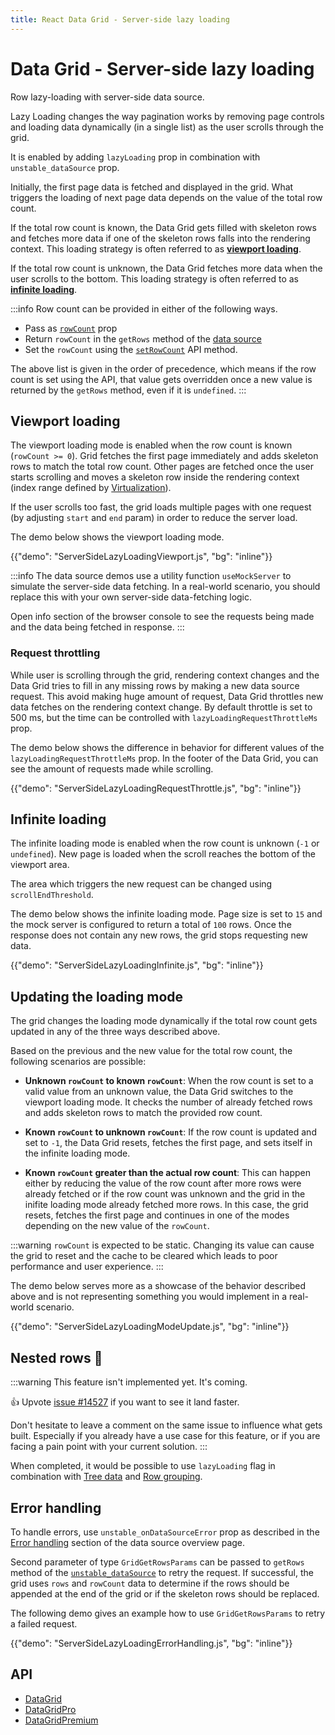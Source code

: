 ```yaml
---
title: React Data Grid - Server-side lazy loading
---
```


# Data Grid - Server-side lazy loading [<span class="plan-pro"></span>](/x/introduction/licensing/#pro-plan 'Pro plan')

<p class="description">Row lazy-loading with server-side data source.</p>

Lazy Loading changes the way pagination works by removing page controls and loading data dynamically (in a single list) as the user scrolls through the grid.

It is enabled by adding `lazyLoading` prop in combination with `unstable_dataSource` prop.

Initially, the first page data is fetched and displayed in the grid. What triggers the loading of next page data depends on the value of the total row count.

If the total row count is known, the Data Grid gets filled with skeleton rows and fetches more data if one of the skeleton rows falls into the rendering context.
This loading strategy is often referred to as [**viewport loading**](#viewport-loading).

If the total row count is unknown, the Data Grid fetches more data when the user scrolls to the bottom. This loading strategy is often referred to as [**infinite loading**](#infinite-loading).

:::info
Row count can be provided in either of the following ways.

- Pass as [`rowCount`](/x/api/data-grid/data-grid/#data-grid-prop-rowCount) prop
- Return `rowCount` in the `getRows` method of the [data source](/x/react-data-grid/server-side-data/#data-source)
- Set the `rowCount` using the [`setRowCount`](/x/api/data-grid/grid-api/#grid-api-prop-setRowCount) API method.

The above list is given in the order of precedence, which means if the row count is set using the API, that value gets overridden once a new value is returned by the `getRows` method, even if it is `undefined`.
:::

## Viewport loading

The viewport loading mode is enabled when the row count is known (`rowCount >= 0`). Grid fetches the first page immediately and adds skeleton rows to match the total row count. Other pages are fetched once the user starts scrolling and moves a skeleton row inside the rendering context (index range defined by [Virtualization](/x/react-data-grid/virtualization/)).

If the user scrolls too fast, the grid loads multiple pages with one request (by adjusting `start` and `end` param) in order to reduce the server load.

The demo below shows the viewport loading mode.

{{"demo": "ServerSideLazyLoadingViewport.js", "bg": "inline"}}

:::info
The data source demos use a utility function `useMockServer` to simulate the server-side data fetching.
In a real-world scenario, you should replace this with your own server-side data-fetching logic.

Open info section of the browser console to see the requests being made and the data being fetched in response.
:::

### Request throttling

While user is scrolling through the grid, rendering context changes and the Data Grid tries to fill in any missing rows by making a new data source request. This avoid making huge amount of request, Data Grid throttles new data fetches on the rendering context change. By default throttle is set to 500 ms, but the time can be controlled with `lazyLoadingRequestThrottleMs` prop.

The demo below shows the difference in behavior for different values of the `lazyLoadingRequestThrottleMs` prop. In the footer of the Data Grid, you can see the amount of requests made while scrolling.

{{"demo": "ServerSideLazyLoadingRequestThrottle.js", "bg": "inline"}}

## Infinite loading

The infinite loading mode is enabled when the row count is unknown (`-1` or `undefined`). New page is loaded when the scroll reaches the bottom of the viewport area.

The area which triggers the new request can be changed using `scrollEndThreshold`.

The demo below shows the infinite loading mode. Page size is set to `15` and the mock server is configured to return a total of `100` rows. Once the response does not contain any new rows, the grid stops requesting new data.

{{"demo": "ServerSideLazyLoadingInfinite.js", "bg": "inline"}}

## Updating the loading mode

The grid changes the loading mode dynamically if the total row count gets updated in any of the three ways described above.

Based on the previous and the new value for the total row count, the following scenarios are possible:

- **Unknown `rowCount` to known `rowCount`**: When the row count is set to a valid value from an unknown value, the Data Grid switches to the viewport loading mode. It checks the number of already fetched rows and adds skeleton rows to match the provided row count.

- **Known `rowCount` to unknown `rowCount`**: If the row count is updated and set to `-1`, the Data Grid resets, fetches the first page, and sets itself in the infinite loading mode.

- **Known `rowCount` greater than the actual row count**: This can happen either by reducing the value of the row count after more rows were already fetched or if the row count was unknown and the grid in the inifite loading mode already fetched more rows. In this case, the grid resets, fetches the first page and continues in one of the modes depending on the new value of the `rowCount`.

:::warning
`rowCount` is expected to be static. Changing its value can cause the grid to reset and the cache to be cleared which leads to poor performance and user experience.
:::

The demo below serves more as a showcase of the behavior described above and is not representing something you would implement in a real-world scenario.

{{"demo": "ServerSideLazyLoadingModeUpdate.js", "bg": "inline"}}

## Nested rows 🚧

:::warning
This feature isn't implemented yet. It's coming.

👍 Upvote [issue #14527](https://github.com/mui/mui-x/issues/14527) if you want to see it land faster.

Don't hesitate to leave a comment on the same issue to influence what gets built. Especially if you already have a use case for this feature, or if you are facing a pain point with your current solution.
:::

When completed, it would be possible to use `lazyLoading` flag in combination with [Tree data](/x/react-data-grid/server-side-data/tree-data/) and [Row grouping](/x/react-data-grid/server-side-data/row-grouping/).

## Error handling

To handle errors, use `unstable_onDataSourceError` prop as described in the [Error handling](/x/react-data-grid/server-side-data/#error-handling) section of the data source overview page.

Second parameter of type `GridGetRowsParams` can be passed to `getRows` method of the [`unstable_dataSource`](/x/api/data-grid/grid-api/#grid-api-prop-unstable_dataSource) to retry the request. If successful, the grid uses `rows` and `rowCount` data to determine if the rows should be appended at the end of the grid or if the skeleton rows should be replaced.

The following demo gives an example how to use `GridGetRowsParams` to retry a failed request.

{{"demo": "ServerSideLazyLoadingErrorHandling.js", "bg": "inline"}}

## API

- [DataGrid](/x/api/data-grid/data-grid/)
- [DataGridPro](/x/api/data-grid/data-grid-pro/)
- [DataGridPremium](/x/api/data-grid/data-grid-premium/)
